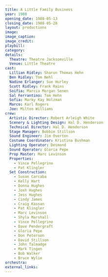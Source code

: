 ```yaml
---
title: A Little Family Business
year: 1988
opening_date: 1988-05-13
closing_date: 1988-05-28
layout: productions
image:
image_caption:
image_credit:
playbill: 
category: 
details:
  Theatre: Theatre Jacksonville
  Venue: Little Theatre
cast:
  Lillian Ridley: Sharon Thomas Hehn
  Ben Ridley: Tom Nehl
  Nadine Erlanger: Sue Hurley
  Scott Ridley: Frank Rains
  Soifia: Marcia Morgan Senen
  Sal Ferrantino: Tom Hehn
  Sofia: Marky Kay Holzman
  Marco: Karl Rogers
  Joe: Milton Williams
crew:
  Artistic Director: Robert Arleigh White
  Scenery & Lighting Design: Hal D. Henderson
  Technical Director: Hal D. Henderson
  Stage Manager: Bobbie Stillson
  Sound Engineer: Jim Overton
  Costume Coordinator: Kristina Bushman
  Lighting Operator: Desmond
  Sound Operator: Gloria Pepe
  Prop Master: Marc Levinson
  Properties:
    - Vince Pellegrino
    - Pat Klingler
  Set Construction:
    - Susan Carcaba
    - Kelly Hart
    - Donna Hughes
    - Josh Hughes
    - Jess Hughes
    - Cindy James
    - Craig Kassan
    - Pat Klingler
    - Marc Levinson
    - Shyla Marshall
    - Vince Pellegrino
    - Dave Pendergraft
    - Gloria Pepe
    - Don Peterson
    - David Stillson
    - John Talmadge
    - Mark Tingen
    - Bob Walker
    - Bruce Wylie
orchestra:
external_links:
---
```


